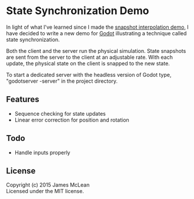 # State Synchronization Demo

In light of what I've learned since I made the [snapshot interpolation demo](https://github.com/jrimclean/godot-snapshot-interpolation-demo), I have decided to write a new demo for [Godot](http://www.godotengine.org) illustrating a technique called state synchronization.

Both the client and the server run the physical simulation. State snapshots are sent from the server to the client at an adjustable rate. With each update, the physical state on the client is snapped to the new state.

To start a dedicated server with the headless version of Godot type, "godotserver -server" in the project directory.

## Features
* Sequence checking for state updates
* Linear error correction for position and rotation

## Todo
* Handle inputs properly

## License
Copyright (c) 2015 James McLean  
Licensed under the MIT license.
